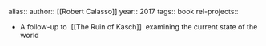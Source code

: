 alias::
author:: [[Robert Calasso]]
year:: 2017
tags:: book
rel-projects::


- A follow-up to  [[The Ruin of Kasch]]  examining the current state of the world
